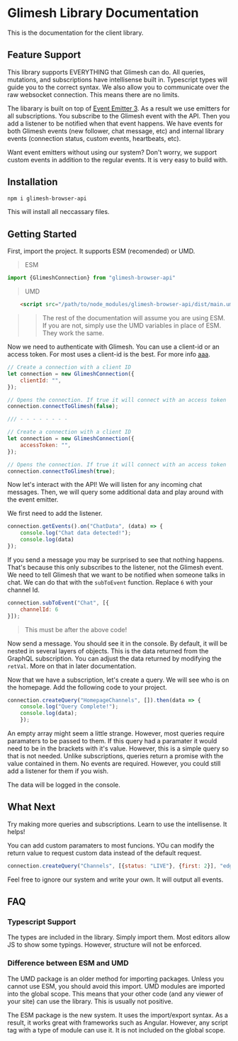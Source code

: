 
# Glimesh Library Documentation

This is the documentation for the client library.

## Feature Support

This library supports EVERYTHING that Glimesh can do. All queries, mutations, and subscriptions have intellisense built in. Typescript types will guide you to the correct syntax. We also allow you to communicate over the raw websocket connection. This means there are no limits.

The libarary is built on top of [Event Emitter 3](https://www.npmjs.com/package/eventemitter3). As a result we use emitters for all subscriptions. You subscribe to the Glimesh event with the API. Then you add a listener to be notified when that event happens. We have events for both Glimesh events (new follower, chat message, etc) and internal library events (connection status, custom events, heartbeats, etc).

Want event emitters without using our system? Don't worry, we support custom events in addition to the regular events. It is very easy to build with.

## Installation

```sh
npm i glimesh-browser-api
```

This will install all neccassary files.

## Getting Started

First, import the project. It supports ESM (recomended) or UMD.

>ESM
```js
import {GlimeshConnection} from "glimesh-browser-api"
```

>UMD
```html
    <script src="/path/to/node_modules/glimesh-browser-api/dist/main.umd.js"></script>
```

>> The rest of the documentation will assume you are using ESM. If you are not, simply use the UMD variables in place of ESM. They work the same.

Now we need to authenticate with Glimesh. You can use a client-id or an access token. For most uses a client-id is the best. For more info [aaa](https://google.com).

```js
// Create a connection with a client ID
let connection = new GlimeshConnection({
    clientId: "",
});

// Opens the connection. If true it will connect with an access token
connection.connectToGlimesh(false);

/// - - - - - - - - 

// Create a connection with a client ID
let connection = new GlimeshConnection({
    accessToken: "",
});

// Opens the connection. If true it will connect with an access token
connection.connectToGlimesh(true);
```

Now let's interact with the API! We will listen for any incoming chat messages. Then, we will query some additional data and play around with the event emitter.

We first need to add the listener. 

```js
connection.getEvents().on("ChatData", (data) => {
    console.log("Chat data detected!");
    console.log(data)
});
```

If you send a message you may be surprised to see that nothing happens. That's because this only subscribes to the listener, not the Glimesh event. We need to tell Glimesh that we want to be notified when someone talks in chat. We can do that with the `subToEvent` function. Replace `6` with your channel Id.

```js
connection.subToEvent("Chat", [{
    channelId: 6
}]);
```
>This must be after the above code!

Now send a message. You should see it in the console. By default, it will be nested in several layers of objects. This is the data returned from the GraphQL subscription. You can adjust the data returned by modifying the `retVal`. More on that in later documentation.

Now that we have a subscription, let's create a query. We will see who is on the homepage. Add the following code to your project.

```js
connection.createQuery("HomepageChannels", []).then(data => {
    console.log("Query Complete!");
    console.log(data);
    });
```

An empty array might seem a little strange. However, most queries require paramaters to be passed to them. If this query had a paramater it would need to be in the brackets with it's value. However, this is a simple query so that is not needed. Unlike subscriptions, queries return a promise with the value contained in them. No events are required. However, you could still add a listener for them if you wish.

The data will be logged in the console.

## What Next

Try making more queries and subscriptions. Learn to use the intellisense. It helps!

You can add custom paramaters to most funcions. YOu can modify the return value to request custom data instead of the default request.

```js
connection.createQuery("Channels", [{status: "LIVE"}, {first: 2}], "edges {node {status, id}}");
```
Feel free to ignore our system and write your own. It will output all events.

## FAQ

### Typescript Support

The types are included in the library. Simply import them. Most editors allow JS to show some typings. However, structure will not be enforced.

### Difference between ESM and UMD

The UMD package is an older method for importing packages. Unless you cannot use ESM, you should avoid this import. UMD modules are imported into the global scope. This means that your other code (and any viewer of your site) can use the library. This is usually not positive.

The ESM package is the new system. It uses the import/export syntax. As a result, it works great with frameworks such as Angular. However, any script tag with a type of module can use it. It is not included on the global scope.
